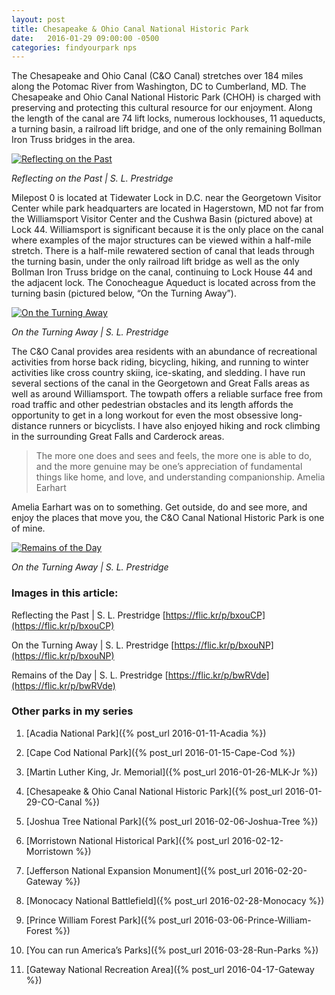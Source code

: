 ```yaml
---
layout: post
title: Chesapeake & Ohio Canal National Historic Park
date:   2016-01-29 09:00:00 -0500
categories: findyourpark nps
---
```


The Chesapeake and Ohio Canal (C&O Canal) stretches over 184 miles along the Potomac River from Washington, DC to Cumberland, MD. The Chesapeake and Ohio Canal National Historic Park (CHOH) is charged with preserving and protecting this cultural resource for our enjoyment. Along the length of the canal are 74 lift locks, numerous lockhouses, 11 aqueducts, a turning basin, a railroad lift bridge, and one of the only remaining Bollman Iron Truss bridges in the area.

[![Reflecting on the Past](https://c2.staticflickr.com/8/7187/6918767847_1b3811ecb4_b.jpg)](https://c2.staticflickr.com/8/7187/6918767847_1b3811ecb4_b.jpg)

<cite>Reflecting on the Past | S. L. Prestridge</cite>

Milepost 0 is located at Tidewater Lock in D.C. near the Georgetown Visitor Center while park headquarters are located in Hagerstown, MD not far from the Williamsport Visitor Center and the Cushwa Basin (pictured above) at Lock 44. Williamsport is significant because it is the only place on the canal where examples of the major structures can be viewed within a half-mile stretch. There is a half-mile rewatered section of canal that leads through the turning basin, under the only railroad lift bridge as well as the only Bollman Iron Truss bridge on the canal, continuing to Lock House 44 and the adjacent lock. The Conocheague Aqueduct is located across from the turning basin (pictured below, “On the Turning Away”).

[![On the Turning Away](https://c2.staticflickr.com/8/7055/6918768427_98ef5d2ae9_b.jpg)](https://c2.staticflickr.com/8/7055/6918768427_98ef5d2ae9_b.jpg)

<cite>On the Turning Away | S. L. Prestridge</cite>

The C&O Canal provides area residents with an abundance of recreational activities from horse back riding, bicycling, hiking, and running to winter activities like cross country skiing, ice-skating, and sledding. I have run several sections of the canal in the Georgetown and Great Falls areas as well as around Williamsport. The towpath offers a reliable surface free from road traffic and other pedestrian obstacles and its length affords the opportunity to get in a long workout for even the most obsessive long-distance runners or bicyclists. I have also enjoyed hiking and rock climbing in the surrounding Great Falls and Carderock areas.

>The more one does and sees and feels, the more one is able to do, and the more genuine may be one’s appreciation of fundamental things like home, and love, and understanding companionship.
Amelia Earhart

Amelia Earhart was on to something. Get outside, do and see more, and enjoy the places that move you, the C&O Canal National Historic Park is one of mine.

[![Remains of the Day](https://c2.staticflickr.com/8/7187/6912802049_42294ca2ff_b.jpg)](https://c2.staticflickr.com/8/7187/6912802049_42294ca2ff_b.jpg)

<cite>On the Turning Away | S. L. Prestridge</cite>


### Images in this article:

Reflecting the Past | S. L. Prestridge
[https://flic.kr/p/bxouCP](https://flic.kr/p/bxouCP)

On the Turning Away | S. L. Prestridge
[https://flic.kr/p/bxouNP](https://flic.kr/p/bxouNP)

Remains of the Day | S. L. Prestridge
[https://flic.kr/p/bwRVde](https://flic.kr/p/bwRVde)


### Other parks in my series

1. [Acadia National Park]({% post_url 2016-01-11-Acadia %})

2. [Cape Cod National Park]({% post_url 2016-01-15-Cape-Cod %})

3. [Martin Luther King, Jr. Memorial]({% post_url 2016-01-26-MLK-Jr %})

4. [Chesapeake & Ohio Canal National Historic Park]({% post_url 2016-01-29-CO-Canal %})

5. [Joshua Tree National Park]({% post_url 2016-02-06-Joshua-Tree %})

6. [Morristown National Historical Park]({% post_url 2016-02-12-Morristown %})

7. [Jefferson National Expansion Monument]({% post_url 2016-02-20-Gateway %})

8. [Monocacy National Battlefield]({% post_url 2016-02-28-Monocacy %})

9. [Prince William Forest Park]({% post_url 2016-03-06-Prince-William-Forest %})
10. [You can run America’s Parks]({% post_url 2016-03-28-Run-Parks %})

11. [Gateway National Recreation Area]({% post_url 2016-04-17-Gateway %})

